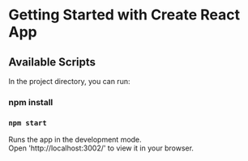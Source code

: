 # Getting Started with Create React App

## Available Scripts

In the project directory, you can run:
### npm install

### `npm start`

Runs the app in the development mode.\
Open 'http://localhost:3002/' to view it in your browser.

